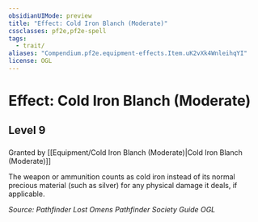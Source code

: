 ```yaml
---
obsidianUIMode: preview
title: "Effect: Cold Iron Blanch (Moderate)"
cssclasses: pf2e,pf2e-spell
tags:
  - trait/
aliases: "Compendium.pf2e.equipment-effects.Item.uK2vXk4WnleihqYI"
license: OGL
---
```

# Effect: Cold Iron Blanch (Moderate)
## Level 9
### 






Granted by [[Equipment/Cold Iron Blanch (Moderate)|Cold Iron Blanch (Moderate)]]

The weapon or ammunition counts as cold iron instead of its normal precious material (such as silver) for any physical damage it deals, if applicable.

*Source: Pathfinder Lost Omens Pathfinder Society Guide*
*OGL*
